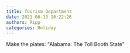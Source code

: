 ```yaml
---
title: Tourism Department
date: 2021-06-13 10:22:26
authors: Ripp
categories: Holiday
---
```


 Make the plates:
"Alabama: The Toll Booth State"